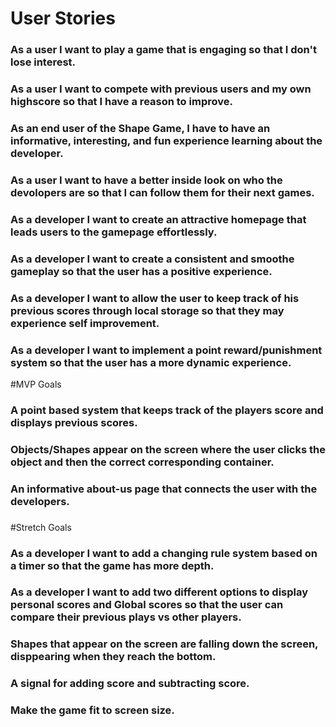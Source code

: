 # User Stories

### As a user I want to play a game that is engaging so that I don't lose interest.

### As a user I want to compete with previous users and my own highscore so that I have a reason to improve.

### As an end user of the Shape Game, I have to have an informative, interesting, and fun experience learning about the developer.

### As a user I want to have a better inside look on who the devolopers are so that I can follow them for their next games.

### As a developer I want to create an attractive homepage that leads users to the gamepage effortlessly.

### As a developer I want to create a consistent and smoothe gameplay so that the user has a positive experience.

### As a developer I want to allow the user to keep track of his previous scores through local storage so that they may experience self improvement.

### As a developer I want to implement a point reward/punishment system so that the user has a more dynamic experience.








#MVP Goals

### A point based system that keeps track of the players score and displays previous scores.

### Objects/Shapes appear on the screen where the user clicks the object and then the correct corresponding container.

### An informative about-us page that connects the user with the developers.

### 













#Stretch Goals

### As a developer I want to add a changing rule system based on a timer so that the game has more depth. 

### As a developer I want to add two different options to display personal scores and Global scores so that the user can compare their previous plays vs other players.

### Shapes that appear on the screen are falling down the screen, disppearing when they reach the bottom.

### A signal for adding score and subtracting score.

### Make the game fit to screen size.

